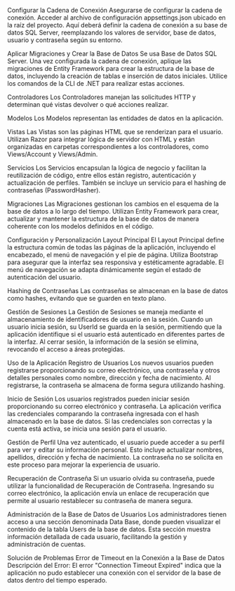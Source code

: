 Configurar la Cadena de Conexión
Asegurarse de configurar la cadena de conexión. Acceder al archivo de configuración appsettings.json ubicado en la raíz del proyecto. Aquí deberá definir la cadena de conexión a su base de datos SQL Server, reemplazando los valores de servidor, base de datos, usuario y contraseña según su entorno.

Aplicar Migraciones y Crear la Base de Datos
Se usa Base de Datos SQL Server.
Una vez configurada la cadena de conexión, aplique las migraciones de Entity Framework para crear la estructura de la base de datos, incluyendo la creación de tablas e inserción de datos iniciales. Utilice los comandos de la CLI de .NET para realizar estas acciones.


Controladores
Los Controladores manejan las solicitudes HTTP y determinan qué vistas devolver o qué acciones realizar. 

Modelos
Los Modelos representan las entidades de datos en la aplicación. 

Vistas
Las Vistas son las páginas HTML que se renderizan para el usuario. Utilizan Razor para integrar lógica de servidor con HTML y están organizadas en carpetas correspondientes a los controladores, como Views/Account y Views/Admin.

Servicios
Los Servicios encapsulan la lógica de negocio y facilitan la reutilización de código, entre ellos están registro, autenticación y actualización de perfiles. También se incluye un servicio para el hashing de contraseñas (PasswordHasher).

Migraciones
Las Migraciones gestionan los cambios en el esquema de la base de datos a lo largo del tiempo. Utilizan Entity Framework para crear, actualizar y mantener la estructura de la base de datos de manera coherente con los modelos definidos en el código.

Configuración y Personalización
Layout Principal
El Layout Principal define la estructura común de todas las páginas de la aplicación, incluyendo el encabezado, el menú de navegación y el pie de página. Utiliza Bootstrap para asegurar que la interfaz sea responsiva y estéticamente agradable. El menú de navegación se adapta dinámicamente según el estado de autenticación del usuario.



Hashing de Contraseñas
Las contraseñas se almacenan en la base de datos como hashes, evitando que se guarden en texto plano.

Gestión de Sesiones
La Gestión de Sesiones se maneja mediante el almacenamiento de identificadores de usuario en la sesión. Cuando un usuario inicia sesión, su UserId se guarda en la sesión, permitiendo que la aplicación identifique si el usuario está autenticado en diferentes partes de la interfaz. Al cerrar sesión, la información de la sesión se elimina, revocando el acceso a áreas protegidas.

Uso de la Aplicación
Registro de Usuarios
Los nuevos usuarios pueden registrarse proporcionando su correo electrónico, una contraseña y otros detalles personales como nombre, dirección y fecha de nacimiento. Al registrarse, la contraseña se almacena de forma segura utilizando hashing.

Inicio de Sesión
Los usuarios registrados pueden iniciar sesión proporcionando su correo electrónico y contraseña. La aplicación verifica las credenciales comparando la contraseña ingresada con el hash almacenado en la base de datos. Si las credenciales son correctas y la cuenta está activa, se inicia una sesión para el usuario.

Gestión de Perfil
Una vez autenticado, el usuario puede acceder a su perfil para ver y editar su información personal. Esto incluye actualizar nombres, apellidos, dirección y fecha de nacimiento. La contraseña no se solicita en este proceso para mejorar la experiencia de usuario.

Recuperación de Contraseña
Si un usuario olvida su contraseña, puede utilizar la funcionalidad de Recuperación de Contraseña. Ingresando su correo electrónico, la aplicación envía un enlace de recuperación que permite al usuario restablecer su contraseña de manera segura.

Administración de la Base de Datos de Usuarios
Los administradores tienen acceso a una sección denominada Data Base, donde pueden visualizar el contenido de la tabla Users de la base de datos. Esta sección muestra información detallada de cada usuario, facilitando la gestión y administración de cuentas.

Solución de Problemas
Error de Timeout en la Conexión a la Base de Datos
Descripción del Error:
El error "Connection Timeout Expired" indica que la aplicación no pudo establecer una conexión con el servidor de la base de datos dentro del tiempo esperado.
